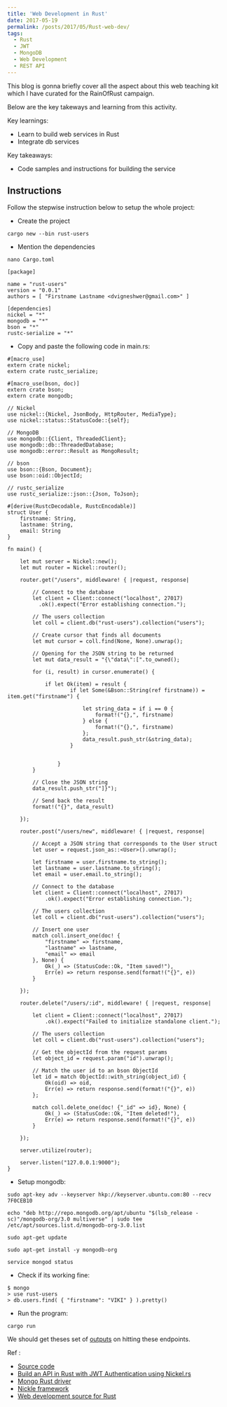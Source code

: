```yaml
---
title: 'Web Development in Rust'
date: 2017-05-19
permalink: /posts/2017/05/Rust-web-dev/
tags:
  - Rust
  - JWT
  - MongoDB
  - Web Development
  - REST API
---
```


This blog is gonna briefly cover all the aspect about this web teaching kit which I have curated for the RainOfRust campaign.

Below are the key takeways and learning from this activity.

Key learnings:

* Learn to build web services in Rust
* Integrate db services

Key takeaways:

* Code samples and instructions for building the service

## Instructions

Follow the stepwise instruction below to setup the whole project:

* Create the project

~~~~
cargo new --bin rust-users
~~~~

* Mention the dependencies

~~~~
nano Cargo.toml

[package]

name = "rust-users"
version = "0.0.1"
authors = [ "Firstname Lastname <dvigneshwer@gmail.com>" ]

[dependencies]
nickel = "*"
mongodb = "*"
bson = "*"
rustc-serialize = "*"

~~~~

* Copy and paste the following code in main.rs:

~~~~
#[macro_use]
extern crate nickel;
extern crate rustc_serialize;

#[macro_use(bson, doc)]
extern crate bson;
extern crate mongodb;

// Nickel
use nickel::{Nickel, JsonBody, HttpRouter, MediaType};
use nickel::status::StatusCode::{self};

// MongoDB
use mongodb::{Client, ThreadedClient};
use mongodb::db::ThreadedDatabase;
use mongodb::error::Result as MongoResult;

// bson
use bson::{Bson, Document};
use bson::oid::ObjectId;

// rustc_serialize
use rustc_serialize::json::{Json, ToJson};

#[derive(RustcDecodable, RustcEncodable)]
struct User {
    firstname: String,
    lastname: String,
    email: String
}

fn main() {

    let mut server = Nickel::new();
    let mut router = Nickel::router();

    router.get("/users", middleware! { |request, response|

	    // Connect to the database
	    let client = Client::connect("localhost", 27017)
	      .ok().expect("Error establishing connection.");

	    // The users collection
	    let coll = client.db("rust-users").collection("users");

	    // Create cursor that finds all documents
	    let mut cursor = coll.find(None, None).unwrap();

	    // Opening for the JSON string to be returned
	    let mut data_result = "{\"data\":[".to_owned();

	    for (i, result) in cursor.enumerate() {
	        
	    	if let Ok(item) = result {
	    	        if let Some(&Bson::String(ref firstname)) = item.get("firstname") {
	    	           
	    	            let string_data = if i == 0 {
    	                    format!("{},", firstname)
    	                } else {
    	                    format!("{},", firstname)
    	                };
    	                data_result.push_str(&string_data);
	    	        }

	    	        
	    	    }
	    }

	    // Close the JSON string
	    data_result.push_str("]}");

	    // Send back the result
	    format!("{}", data_result)

	});

	router.post("/users/new", middleware! { |request, response|

	    // Accept a JSON string that corresponds to the User struct
	    let user = request.json_as::<User>().unwrap();

	    let firstname = user.firstname.to_string();
	    let lastname = user.lastname.to_string();
	    let email = user.email.to_string();

	    // Connect to the database
	    let client = Client::connect("localhost", 27017)
	        .ok().expect("Error establishing connection.");

	    // The users collection
	    let coll = client.db("rust-users").collection("users");

	    // Insert one user
	    match coll.insert_one(doc! {
	        "firstname" => firstname,
	        "lastname" => lastname,
	        "email" => email
	    }, None) {
	        Ok(_) => (StatusCode::Ok, "Item saved!"),
	        Err(e) => return response.send(format!("{}", e))
	    }

	});
	
	router.delete("/users/:id", middleware! { |request, response|

	    let client = Client::connect("localhost", 27017)
	        .ok().expect("Failed to initialize standalone client.");

	    // The users collection
	    let coll = client.db("rust-users").collection("users");

	    // Get the objectId from the request params
	    let object_id = request.param("id").unwrap();

	    // Match the user id to an bson ObjectId
	    let id = match ObjectId::with_string(object_id) {
	        Ok(oid) => oid,
	        Err(e) => return response.send(format!("{}", e))
	    };

	    match coll.delete_one(doc! {"_id" => id}, None) {
	        Ok(_) => (StatusCode::Ok, "Item deleted!"),
	        Err(e) => return response.send(format!("{}", e))
	    }

	});

    server.utilize(router);

    server.listen("127.0.0.1:9000");
}
~~~~

* Setup mongodb:

~~~~
sudo apt-key adv --keyserver hkp://keyserver.ubuntu.com:80 --recv 7F0CEB10

echo "deb http://repo.mongodb.org/apt/ubuntu "$(lsb_release -sc)"/mongodb-org/3.0 multiverse" | sudo tee /etc/apt/sources.list.d/mongodb-org-3.0.list

sudo apt-get update

sudo apt-get install -y mongodb-org

service mongod status
~~~~~

* Check if its working fine:

~~~~
$ mongo
> use rust-users
> db.users.find( { "firstname": "VIKI" } ).pretty()
~~~~

* Run the program:

~~~~
cargo run
~~~~

We should get theses set of [outputs](https://github.com/MozillaIndia/RustIndia/blob/master/RainOfRust/Readme.md#output--2) on hitting these endpoints.

Ref :

* [Source code](https://github.com/MozillaIndia/RustIndia/tree/master/RainOfRust/rust-users)
* [Build an API in Rust with JWT Authentication using Nickel.rs](https://auth0.com/blog/build-an-api-in-rust-with-jwt-authentication-using-nickelrs/)
* [Mongo Rust driver](https://github.com/mongodb-labs/mongo-rust-driver-prototype)
* [Nickle framework](http://nickel.rs/)
* [Web development source for Rust](http://www.arewewebyet.org/)
